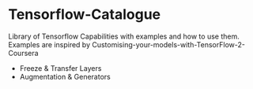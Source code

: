 # Tensorflow-Catalogue
Library of Tensorflow Capabilities with examples and how to use them.
Examples are inspired by Customising-your-models-with-TensorFlow-2-Coursera

* Freeze & Transfer Layers
* Augmentation & Generators
